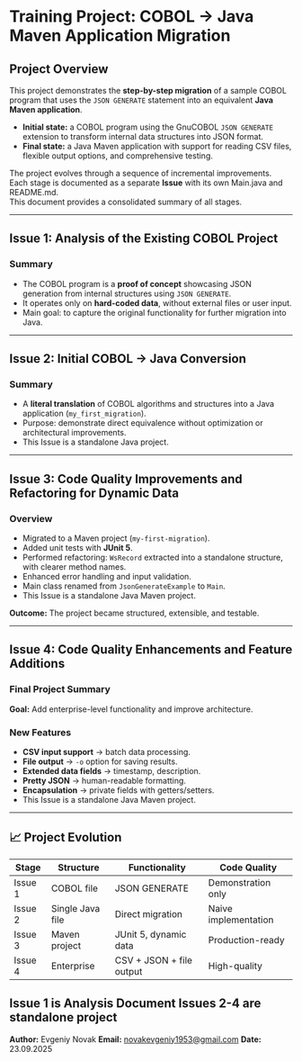 # Training Project: COBOL → Java Maven Application Migration

## Project Overview
This project demonstrates the **step-by-step migration** of a sample COBOL program that uses the `JSON GENERATE` statement into an equivalent **Java Maven application**.  

- **Initial state:** a COBOL program using the GnuCOBOL `JSON GENERATE` extension to transform internal data structures into JSON format.  
- **Final state:** a Java Maven application with support for reading CSV files, flexible output options, and comprehensive testing.  

The project evolves through a sequence of incremental improvements.  
Each stage is documented as a separate **Issue** with its own Main.java and README.md.  
This document provides a consolidated summary of all stages.

---

## Issue 1: Analysis of the Existing COBOL Project

### Summary
- The COBOL program is a **proof of concept** showcasing JSON generation from internal structures using `JSON GENERATE`.  
- It operates only on **hard-coded data**, without external files or user input.  
- Main goal: to capture the original functionality for further migration into Java.

---

## Issue 2: Initial COBOL → Java Conversion

### Summary
- A **literal translation** of COBOL algorithms and structures into a Java application (`my_first_migration`).  
- Purpose: demonstrate direct equivalence without optimization or architectural improvements.
- This Issue is a standalone Java project.
---

## Issue 3: Code Quality Improvements and Refactoring for Dynamic Data

### Overview
- Migrated to a Maven project (`my-first-migration`).  
- Added unit tests with **JUnit 5**.  
- Performed refactoring: `WsRecord` extracted into a standalone structure, with clearer method names.  
- Enhanced error handling and input validation.  
- Main class renamed from `JsonGenerateExample` to `Main`.
- This Issue is a standalone Java Maven project.

**Outcome:** The project became structured, extensible, and testable.

---

## Issue 4: Code Quality Enhancements and Feature Additions

### Final Project Summary
**Goal:** Add enterprise-level functionality and improve architecture.

### New Features
- **CSV input support** → batch data processing.  
- **File output** → `-o` option for saving results.  
- **Extended data fields** → timestamp, description.  
- **Pretty JSON** → human-readable formatting.  
- **Encapsulation** → private fields with getters/setters.
- This Issue is a standalone Java Maven project.   

---

## 📈 Project Evolution

| Stage   | Structure      | Functionality              | Code Quality       |
|---------|----------------|----------------------------|--------------------|
| Issue 1 | COBOL file     | JSON GENERATE              | Demonstration only |
| Issue 2 | Single Java file | Direct migration         | Naive implementation |
| Issue 3 | Maven project  | JUnit 5, dynamic data      | Production-ready   |
| Issue 4 | Enterprise     | CSV + JSON + file output   | High-quality       |
Issue 1 is Analysis Document
Issues 2-4 are standalone project
---

**Author:** Evgeniy Novak
**Email:** novakevgeniy1953@gmail.com
**Date:** 23.09.2025  
